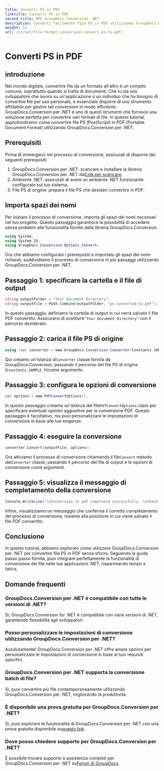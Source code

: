 ```yaml
---
title: Converti PS in PDF
linktitle: Converti PS in PDF
second_title: API GroupDocs.Conversion .NET
description: Converti facilmente file PS in PDF utilizzando GroupDocs.Conversion per .NET. Integra perfettamente la funzionalità di conversione dei file nelle tue applicazioni .NET.
weight: 11
url: /it/net/file-format-conversion-convert-ps-to-pdf/
---
```


# Converti PS in PDF

## introduzione
Nel mondo digitale, convertire file da un formato all'altro è un compito comune, soprattutto quando si tratta di documenti. Che tu sia uno sviluppatore che lavora su un'applicazione o un individuo che ha bisogno di convertire file per uso personale, è essenziale disporre di uno strumento affidabile per gestire tali conversioni in modo efficiente. GroupDocs.Conversion per .NET è uno di questi strumenti che fornisce una soluzione perfetta per convertire vari formati di file. In questo tutorial, approfondiremo come convertire file PS (PostScript) in PDF (Portable Document Format) utilizzando GroupDocs.Conversion per .NET.
## Prerequisiti
Prima di immergerci nel processo di conversione, assicurati di disporre dei seguenti prerequisiti:
1. GroupDocs.Conversion per .NET: scaricare e installare la libreria GroupDocs.Conversion per .NET dal[Link per scaricare](https://releases.groupdocs.com/conversion/net/).
2. Ambiente .NET: assicurati di avere un ambiente .NET funzionante configurato sul tuo sistema.
3. File PS di origine: prepara il file PS che desideri convertire in PDF.

## Importa spazi dei nomi
Per iniziare il processo di conversione, importa gli spazi dei nomi necessari nel tuo progetto. Questo passaggio garantisce la possibilità di accedere senza problemi alle funzionalità fornite dalla libreria GroupDocs.Conversion.

```csharp
using System;
using System.IO;
using GroupDocs.Conversion.Options.Convert;
```

Ora che abbiamo configurato i prerequisiti e importato gli spazi dei nomi richiesti, suddividiamo il processo di conversione in più passaggi utilizzando GroupDocs.Conversion per .NET.
## Passaggio 1: specificare la cartella e il file di output
```csharp
string outputFolder = "Your Document Directory";
string outputFile = Path.Combine(outputFolder, "ps-converted-to.pdf");
```
 In questo passaggio, definiamo la cartella di output in cui verrà salvato il file PDF convertito. Assicurarsi di sostituire`"Your Document Directory"` con il percorso desiderato.
## Passaggio 2: carica il file PS di origine
```csharp
using (var converter = new GroupDocs.Conversion.Converter(Constants.SAMPLE_PS))
```
 Qui creiamo un'istanza di`Converter` classe fornita da GroupDocs.Conversion, passando il percorso del file PS di origine (`Constants.SAMPLE_PS`come argomento.
## Passaggio 3: configura le opzioni di conversione
```csharp
var options = new PdfConvertOptions();
```
 In questo passaggio creiamo un'istanza del file`PdfConvertOptions` class per specificare eventuali opzioni aggiuntive per la conversione PDF. Questo passaggio è facoltativo, ma puoi personalizzare le impostazioni di conversione in base alle tue esigenze.
## Passaggio 4: eseguire la conversione
```csharp
converter.Convert(outputFile, options);
```
 Ora attiviamo il processo di conversione chiamando il file`Convert` metodo del`Converter` classe, passando il percorso del file di output e le opzioni di conversione come argomenti.
## Passaggio 5: visualizza il messaggio di completamento della conversione
```csharp
Console.WriteLine("\nConversion to pdf completed successfully. \nCheck output in {0}", outputFolder);
```
Infine, visualizziamo un messaggio che conferma il corretto completamento del processo di conversione, insieme alla posizione in cui viene salvato il file PDF convertito.

## Conclusione
In questo tutorial, abbiamo esplorato come utilizzare GroupDocs.Conversion per .NET per convertire file PS in PDF senza sforzo. Seguendo la guida passo passo fornita, puoi integrare perfettamente la funzionalità di conversione dei file nelle tue applicazioni .NET, risparmiando tempo e fatica.
## Domande frequenti
### GroupDocs.Conversion per .NET è compatibile con tutte le versioni di .NET?
Sì, GroupDocs.Conversion for .NET è compatibile con varie versioni di .NET, garantendo flessibilità agli sviluppatori.
### Posso personalizzare le impostazioni di conversione utilizzando GroupDocs.Conversion per .NET?
Assolutamente! GroupDocs.Conversion per .NET offre ampie opzioni per personalizzare le impostazioni di conversione in base ai tuoi requisiti specifici.
### GroupDocs.Conversion per .NET supporta la conversione batch di file?
Sì, puoi convertire più file contemporaneamente utilizzando GroupDocs.Conversion per .NET, migliorando la produttività.
### È disponibile una prova gratuita per GroupDocs.Conversion per .NET?
 Sì, puoi esplorare le funzionalità di GroupDocs.Conversion per .NET con una prova gratuita disponibile su[questo link](https://releases.groupdocs.com/).
### Dove posso chiedere supporto per GroupDocs.Conversion per .NET?
 È possibile trovare supporto e assistenza completi per GroupDocs.Conversion per .NET su[Forum di GroupDocs](https://forum.groupdocs.com/c/conversion/11).